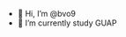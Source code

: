 - 👋 Hi, I’m @bvo9
- 🌱 I’m currently study GUAP

<!---
bvo9/bvo9 is a ✨ special ✨ repository because its `README.md` (this file) appears on your GitHub profile.
You can click the Preview link to take a look at your changes.
--->
